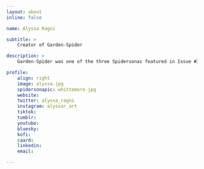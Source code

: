 ```yaml
---
layout: about
inline: false

name: Alyssa Ragni

subtitle: >
    Creator of Garden-Spider

description: >
    Garden-Spider was one of the three Spidersonas featured in Issue #3 of Spider-Verse (2019-2020).

profile: 
    align: right
    image: alyssa.jpg
    spidersonapic: whittemore.jpg
    website: 
    twitter: alyssa_ragni
    instagram: alyssar_art
    tiktok: 
    tumblr: 
    youtube: 
    bluesky: 
    kofi: 
    caard: 
    linkedin: 
    email: 

---
```


<!-- longer bio here -->
